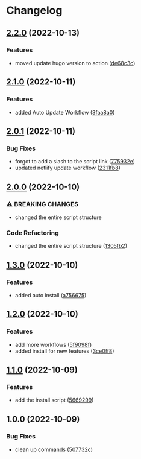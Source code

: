 # Changelog

## [2.2.0](https://github.com/ShoGinn/wowchemy-scripts/compare/v2.1.0...v2.2.0) (2022-10-13)


### Features

* moved update hugo version to action ([de68c3c](https://github.com/ShoGinn/wowchemy-scripts/commit/de68c3ceec1e011e05809758b49e3e7f7cb51798))

## [2.1.0](https://github.com/ShoGinn/wowchemy-scripts/compare/v2.0.1...v2.1.0) (2022-10-11)


### Features

* added Auto Update Workflow ([3faa8a0](https://github.com/ShoGinn/wowchemy-scripts/commit/3faa8a0125082ee51de619e58f103733acf20b45))

## [2.0.1](https://github.com/ShoGinn/wowchemy-scripts/compare/v2.0.0...v2.0.1) (2022-10-11)


### Bug Fixes

* forgot to add a slash to the script link ([775932e](https://github.com/ShoGinn/wowchemy-scripts/commit/775932eabf07f30ec840e29d4137e239d7ef6705))
* updated netlify update workflow ([2311fb8](https://github.com/ShoGinn/wowchemy-scripts/commit/2311fb81ed7879608c56f08d890098fdc74de51b))

## [2.0.0](https://github.com/ShoGinn/wowchemy-scripts/compare/v1.3.0...v2.0.0) (2022-10-10)


### ⚠ BREAKING CHANGES

* changed the entire script structure

### Code Refactoring

* changed the entire script structure ([1305fb2](https://github.com/ShoGinn/wowchemy-scripts/commit/1305fb2c52ac5e29ce4f6e7135f6c53f4432342c))

## [1.3.0](https://github.com/ShoGinn/wowchemy-scripts/compare/v1.2.0...v1.3.0) (2022-10-10)


### Features

* added auto install ([a756675](https://github.com/ShoGinn/wowchemy-scripts/commit/a7566755852942d4c8a04a700f348ae60b52f5b0))

## [1.2.0](https://github.com/ShoGinn/wowchemy-scripts/compare/v1.1.0...v1.2.0) (2022-10-10)


### Features

* add more workflows ([5f9098f](https://github.com/ShoGinn/wowchemy-scripts/commit/5f9098fcbd077ec6b01116c20e48e7f4ba5450e8))
* added install for new features ([3ce0ff8](https://github.com/ShoGinn/wowchemy-scripts/commit/3ce0ff8a8868c54d7327f948bff26594bc2708d6))

## [1.1.0](https://github.com/ShoGinn/wowchemy-scripts/compare/v1.0.0...v1.1.0) (2022-10-09)


### Features

* add the install script ([5669299](https://github.com/ShoGinn/wowchemy-scripts/commit/5669299532c5ea6b96a552d1bb90a001dfdee0fa))

## 1.0.0 (2022-10-09)


### Bug Fixes

* clean up commands ([507732c](https://github.com/ShoGinn/wowchemy-scripts/commit/507732c2b63909ddb93d78e273ce6364d0a13d38))
